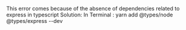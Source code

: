 This error comes because of the absence of dependencies related to express in typescript
Solution: In Terminal : yarn add  @types/node @types/express --dev